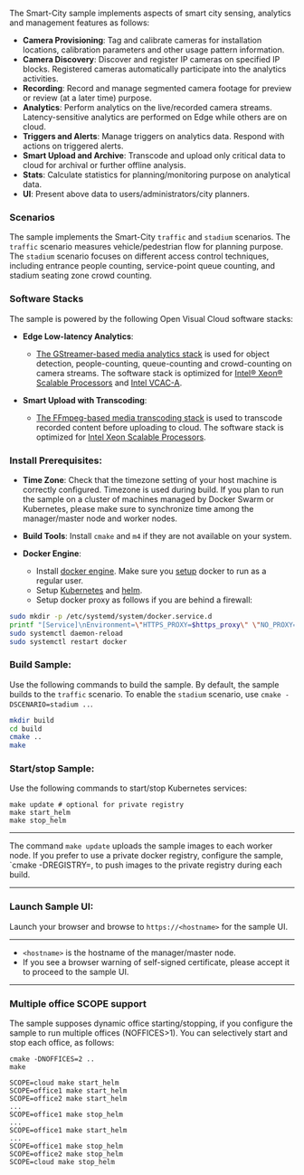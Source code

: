 
The Smart-City sample implements aspects of smart city sensing, analytics and management features as follows:   

- **Camera Provisioning**: Tag and calibrate cameras for installation locations, calibration parameters and other usage pattern information.   
- **Camera Discovery**: Discover and register IP cameras on specified IP blocks. Registered cameras automatically participate into the analytics activities.  
- **Recording**: Record and manage segmented camera footage for preview or review (at a later time) purpose.  
- **Analytics**: Perform analytics on the live/recorded camera streams. Latency-sensitive analytics are performed on Edge while others are on cloud.     
- **Triggers and Alerts**: Manage triggers on analytics data. Respond with actions on triggered alerts.   
- **Smart Upload and Archive**: Transcode and upload only critical data to cloud for archival or further offline analysis.    
- **Stats**: Calculate statistics for planning/monitoring purpose on analytical data.    
- **UI**: Present above data to users/administrators/city planners.   

### Scenarios

The sample implements the Smart-City `traffic` and `stadium` scenarios. The `traffic` scenario measures vehicle/pedestrian flow for planning purpose. The `stadium` scenario focuses on different access control techniques, including entrance people counting, service-point queue counting, and stadium seating zone crowd counting.   

### Software Stacks

The sample is powered by the following Open Visual Cloud software stacks:      
- **Edge Low-latency Analytics**:   
  - [The GStreamer-based media analytics stack](https://github.com/OpenVisualCloud/Dockerfiles/tree/master/Xeon/ubuntu-18.04/analytics/gst) is used for object detection, people-counting, queue-counting and crowd-counting on camera streams. The software stack is optimized for [Intel® Xeon® Scalable Processors](https://github.com/OpenVisualCloud/Dockerfiles/tree/master/Xeon/ubuntu-18.04/analytics/gst) and [Intel VCAC-A](https://github.com/OpenVisualCloud/Dockerfiles/tree/master/VCAC-A/ubuntu-18.04/analytics/gst).  
 
- **Smart Upload with Transcoding**:
  - [The FFmpeg-based media transcoding stack](https://github.com/OpenVisualCloud/Dockerfiles/tree/master/Xeon/centos-7.6/media/ffmpeg) is used to transcode recorded content before uploading to cloud. The software stack is optimized for [Intel Xeon Scalable Processors](https://github.com/OpenVisualCloud/Dockerfiles/tree/master/Xeon/centos-7.6/media/ffmpeg).  

### Install Prerequisites:

- **Time Zone**: Check that the timezone setting of your host machine is correctly configured. Timezone is used during build. If you plan to run the sample on a cluster of machines managed by Docker Swarm or Kubernetes, please make sure to synchronize time among the manager/master node and worker nodes.    

- **Build Tools**: Install `cmake` and `m4` if they are not available on your system.        

- **Docker Engine**:        
  - Install [docker engine](https://docs.docker.com/install). Make sure you [setup](https://docs.docker.com/install/linux/linux-postinstall) docker to run as a regular user.   
  - Setup [Kubernetes](https://kubernetes.io/docs/setup) and [helm](https://helm.sh/docs/intro/install).  
  - Setup docker proxy as follows if you are behind a firewall:   

```bash
sudo mkdir -p /etc/systemd/system/docker.service.d       
printf "[Service]\nEnvironment=\"HTTPS_PROXY=$https_proxy\" \"NO_PROXY=$no_proxy\"\n" | sudo tee /etc/systemd/system/docker.service.d/proxy.conf       
sudo systemctl daemon-reload          
sudo systemctl restart docker     
```

### Build Sample: 

Use the following commands to build the sample. By default, the sample builds to the `traffic` scenario. To enable the `stadium` scenario, use `cmake -DSCENARIO=stadium ..`.  

```bash
mkdir build    
cd build     
cmake ..    
make     
```

### Start/stop Sample: 

Use the following commands to start/stop Kubernetes services:

```
make update # optional for private registry
make start_helm
make stop_helm
```

---

The command `make update` uploads the sample images to each worker node. If you prefer to use a private docker registry, configure the sample, `cmake -DREGISTRY=<registry-url>, to push images to the private registry during each build.  

---

### Launch Sample UI:

Launch your browser and browse to `https://<hostname>` for the sample UI. 

---

* `<hostname>` is the hostname of the manager/master node.
* If you see a browser warning of self-signed certificate, please accept it to proceed to the sample UI.    
  
---

### Multiple office SCOPE support

The sample supposes dynamic office starting/stopping, if you configure the sample to run multiple offices (NOFFICES>1). You can selectively start and stop each office, as follows:

```
cmake -DNOFFICES=2 ..
make

SCOPE=cloud make start_helm
SCOPE=office1 make start_helm
SCOPE=office2 make start_helm
...
SCOPE=office1 make stop_helm
...
SCOPE=office1 make start_helm
...
SCOPE=office1 make stop_helm
SCOPE=office2 make stop_helm
SCOPE=cloud make stop_helm
```
